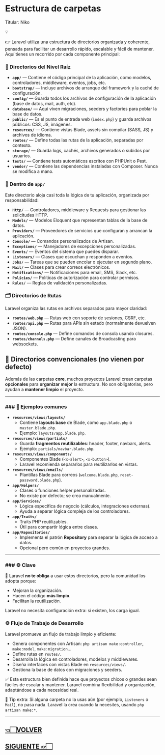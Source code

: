 # Estructura de carpetas

Titular: Niko

<aside>
💡

👉 Laravel utiliza una estructura de directorios organizada y coherente, pensada para facilitar un desarrollo rápido, escalable y fácil de mantener. Aquí tienes un recorrido por cada componente principal:

</aside>

### 📁 Directorios del Nivel Raíz

- **`app/`** — Contiene el código principal de la aplicación, como modelos, controladores, middleware, eventos, jobs, etc.
- **`bootstrap/`** — Incluye archivos de arranque del framework y la caché de configuración.
- **`config/`** — Guarda todos los archivos de configuración de la aplicación (base de datos, mail, auth, etc).
- **`database/`** — Aquí viven migraciones, seeders y factories para poblar la base de datos.
- **`public/`** — Es el punto de entrada web (`index.php`) y guarda archivos públicos: CSS, JS, imágenes.
- **`resources/`** — Contiene vistas Blade, assets sin compilar (SASS, JS) y archivos de idioma.
- **`routes/`** — Define todas las rutas de la aplicación, separadas por contexto.
- **`storage/`** — Guarda logs, cachés, archivos generados o subidos por usuarios.
- **`tests/`** — Contiene tests automáticos escritos con PHPUnit o Pest.
- **`vendor/`** — Contiene las dependencias instaladas con Composer. Nunca se modifica a mano.

### 📂 Dentro de `app/`

Este directorio aloja casi toda la lógica de tu aplicación, organizada por responsabilidad:

- **`Http/`** — Controladores, middleware y Requests para gestionar las solicitudes HTTP.
- **`Models/`** — Modelos Eloquent que representan tablas de la base de datos.
- **`Providers/`** — Proveedores de servicios que configuran y arrancan la aplicación.
- **`Console/`** — Comandos personalizados de Artisan.
- **`Exceptions/`** — Manejadores de excepciones personalizadas.
- **`Events/`** — Eventos del sistema que puedes disparar.
- **`Listeners/`** — Clases que escuchan y responden a eventos.
- **`Jobs/`** — Tareas que se pueden encolar o ejecutar en segundo plano.
- **`Mail/`** — Clases para crear correos electrónicos.
- **`Notifications/`** — Notificaciones para email, SMS, Slack, etc.
- **`Policies/`** — Políticas de autorización para controlar permisos.
- **`Rules/`** — Reglas de validación personalizadas.

### 🗂️ Directorios de Rutas

Laravel organiza las rutas en archivos separados para mayor claridad:

- **`routes/web.php`** — Rutas web con soporte de sesiones, CSRF, etc.
- **`routes/api.php`** — Rutas para APIs sin estado (normalmente devuelven JSON).
- **`routes/console.php`** — Define comandos de consola usando closures.
- **`routes/channels.php`** — Define canales de Broadcasting para websockets.

## **📂 Directorios convencionales (no vienen por defecto)**

Además de las carpetas **core**, muchos proyectos Laravel crean carpetas **opcionales** para **organizar mejor** la estructura. No son obligatorias, pero ayudan a **mantener limpio** el proyecto.

---

### ### 📌 **Ejemplos comunes**

- **`resources/views/layouts/`**
    - Contiene **layouts base** de Blade, como `app.blade.php` o `master.blade.php`.
    - Ejemplo: `layouts/app.blade.php`.
- **`resources/views/partials/`**
    - Guarda **fragmentos reutilizables**: header, footer, navbars, alerts.
    - Ejemplo: `partials/navbar.blade.php`.
- **`resources/views/components/`**
    - Componentes Blade (`<x-alert>`, `<x-button>`).
    - Laravel recomienda separarlos para reutilizarlos en vistas.
- **`resources/views/emails/`**
    - Plantillas Blade para correos (`welcome.blade.php`, `reset-password.blade.php`).
- **`app/Helpers/`**
    - Clases o funciones helper personalizadas.
    - No existe por defecto; se crea manualmente.
- **`app/Services/`**
    - Lógica específica de negocio (cálculos, integraciones externas).
    - Ayuda a separar lógica compleja de los controladores.
- **`app/Traits/`**
    - Traits PHP reutilizables.
    - Útil para compartir lógica entre clases.
- **`app/Repositories/`**
    - Implementa el patrón **Repository** para separar la lógica de acceso a datos.
    - Opcional pero común en proyectos grandes.

---

### ### ⚙️ **Clave**

📌 Laravel **no te obliga** a usar estos directorios, pero la comunidad los adopta porque:

- Mejoran la organización.
- Hacen el código **más limpio**.
- Facilitan la reutilización.

Laravel no necesita configuración extra: si existen, los carga igual.

### ⚙️ Flujo de Trabajo de Desarrollo

Laravel promueve un flujo de trabajo limpio y eficiente:

- Genera componentes con Artisan: `php artisan make:controller`, `make:model`, `make:migration`…
- Define rutas en `routes/`.
- Desarrolla la lógica en controladores, modelos y middlewares.
- Diseña interfaces con vistas Blade en `resources/views/`.
- Gestiona la base de datos con migraciones y seeders.

✅ Esta estructura bien definida hace que proyectos chicos o grandes sean fáciles de escalar y mantener. Laravel combina flexibilidad y organización, adaptándose a cada necesidad real.

📌 Tip extra: Si alguna carpeta no la usas aún (por ejemplo, `Listeners` o `Mail`), no pasa nada. Laravel la crea cuando la necesites, usando `php artisan make:*`.

---

## [👈🏻VOLVER](Instalación%20Paso%20a%20Paso.md)

## [SIGUIENTE 👉🏻](Archivo%20env%20y%20Configuración.md)